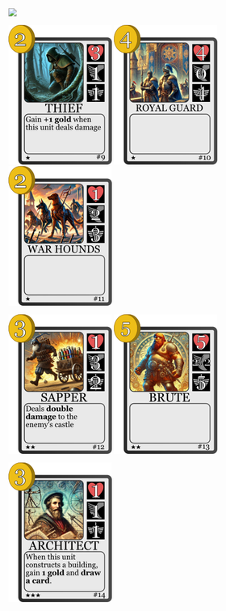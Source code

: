 <img src="./../../../CardDatabase/CardImagesFull/2.png" width="150">

![](./../../BaseSet/9.png)
![](./../../BaseSet/10.png)
![](./../../BaseSet/11.png)

![](./../../BaseSet/12.png)
![](./../../BaseSet/13.png)

![](./../../BaseSet/14.png)